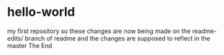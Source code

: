 # hello-world
my first repository
so these changes are now being made on the readme-edits/ branch of readme 
and the changes are supposed to reflect in the master
The End
